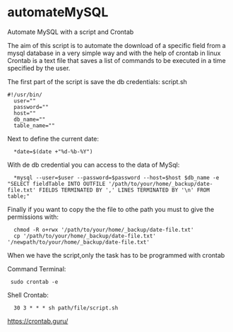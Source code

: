 # automateMySQL
Automate MySQL with a script and Crontab

The aim of this script is to automate the download of a specific field from a mysql database in a very simple way and with the help of crontab in linux
Crontab is a text file that saves a list of commands to be executed in a time specified by the user.

The first part of the script is save the db credentials:
script.sh
```
#!/usr/bin/
  user=""
  password=""
  host=""
  db_name=""
  table_name=""
```
Next to define the current date:
```
  *date=$(date +"%d-%b-%Y")
```
With de db credential you can access to the data of MySql:
```
  *mysql --user=$user --password=$password --host=$host $db_name -e "SELECT fieldTable INTO OUTFILE '/path/to/your/home/_backup/date-file.txt' FIELDS TERMINATED BY ',' LINES TERMINATED BY '\n' FROM table;"
```
Finally if you want to copy the the file to othe path you must to give the permissions with:
```
  chmod -R o+rwx '/path/to/your/home/_backup/date-file.txt'
  cp '/path/to/your/home/_backup/date-file.txt' '/newpath/to/your/home/_backup/date-file.txt'
```
When we have the script,only the task has to be programmed with crontab

Command Terminal:
```
 sudo crontab -e
```
Shell Crontab:
```
  30 3 * * * sh path/file/script.sh
```
https://crontab.guru/


  

  
 
  
  


